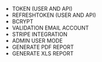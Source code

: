 
- TOKEN (USER AND API)
- REFRESHTOKEN (USER AND API)
- BCRYPT
- VALIDATION EMAIL ACCOUNT
- STRIPE INTEGRATION
- ADMIN USER MODE
- GENERATE PDF REPORT
- GENERATE XLS REPORT
